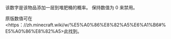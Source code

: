 该数字是该物品添加一层到堆肥桶的概率。 保持数值为 0 来禁用。

原版数值可在<https：//zh.minecraft.wiki/w/%E5%A0%86%E8%82%A5%E6%A1%B6#%E5%A0%86%E8%82%A5>此</a>找到。